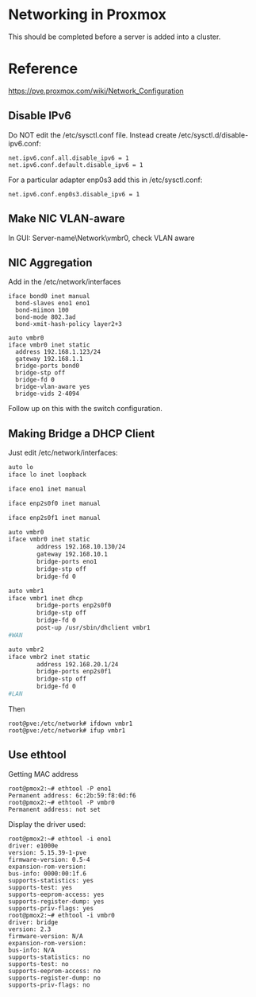 # Networking in Proxmox

This should be completed before a server is added into a cluster.

# Reference

https://pve.proxmox.com/wiki/Network_Configuration

## Disable IPv6

Do NOT edit the /etc/sysctl.conf file.
Instead create /etc/sysctl.d/disable-ipv6.conf:

```
net.ipv6.conf.all.disable_ipv6 = 1
net.ipv6.conf.default.disable_ipv6 = 1
```

For a particular adapter enp0s3 add this in /etc/sysctl.conf:

```
net.ipv6.conf.enp0s3.disable_ipv6 = 1
```

## Make NIC VLAN-aware

In GUI: Server-name\Network\vmbr0, check VLAN aware

## NIC Aggregation

Add in the /etc/network/interfaces
```
iface bond0 inet manual
  bond-slaves eno1 eno1
  bond-miimon 100
  bond-mode 802.3ad
  bond-xmit-hash-policy layer2+3

auto vmbr0
iface vmbr0 inet static
  address 192.168.1.123/24
  gateway 192.168.1.1
  bridge-ports bond0
  bridge-stp off
  bridge-fd 0
  bridge-vlan-aware yes
  bridge-vids 2-4094
```

Follow up on this with the switch configuration.

## Making Bridge a DHCP Client

Just edit /etc/network/interfaces:

```sh
auto lo
iface lo inet loopback

iface eno1 inet manual

iface enp2s0f0 inet manual

iface enp2s0f1 inet manual

auto vmbr0
iface vmbr0 inet static
        address 192.168.10.130/24
        gateway 192.168.10.1
        bridge-ports eno1
        bridge-stp off
        bridge-fd 0

auto vmbr1
iface vmbr1 inet dhcp
        bridge-ports enp2s0f0
        bridge-stp off
        bridge-fd 0
        post-up /usr/sbin/dhclient vmbr1
#WAN

auto vmbr2
iface vmbr2 inet static
        address 192.168.20.1/24
        bridge-ports enp2s0f1
        bridge-stp off
        bridge-fd 0
#LAN
```

Then

```console
root@pve:/etc/network# ifdown vmbr1
root@pve:/etc/network# ifup vmbr1
```

## Use ethtool

Getting MAC address
```console
root@pmox2:~# ethtool -P eno1
Permanent address: 6c:2b:59:f8:0d:f6
root@pmox2:~# ethtool -P vmbr0
Permanent address: not set
```

Display the driver used:
```console
root@pmox2:~# ethtool -i eno1
driver: e1000e
version: 5.15.39-1-pve
firmware-version: 0.5-4
expansion-rom-version: 
bus-info: 0000:00:1f.6
supports-statistics: yes
supports-test: yes
supports-eeprom-access: yes
supports-register-dump: yes
supports-priv-flags: yes
root@pmox2:~# ethtool -i vmbr0
driver: bridge
version: 2.3
firmware-version: N/A
expansion-rom-version: 
bus-info: N/A
supports-statistics: no
supports-test: no
supports-eeprom-access: no
supports-register-dump: no
supports-priv-flags: no
```

